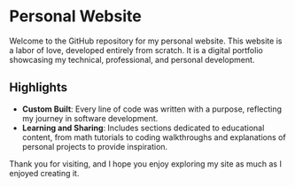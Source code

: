 # Personal Website

Welcome to the GitHub repository for my personal website. This website is a labor of love, developed entirely from scratch. It is a digital portfolio showcasing my technical, professional, and personal development.

## Highlights
- **Custom Built**: Every line of code was written with a purpose, reflecting my journey in software development.
- **Learning and Sharing**: Includes sections dedicated to educational content, from math tutorials to coding walkthroughs and explanations of personal projects to provide inspiration.

Thank you for visiting, and I hope you enjoy exploring my site as much as I enjoyed creating it.
